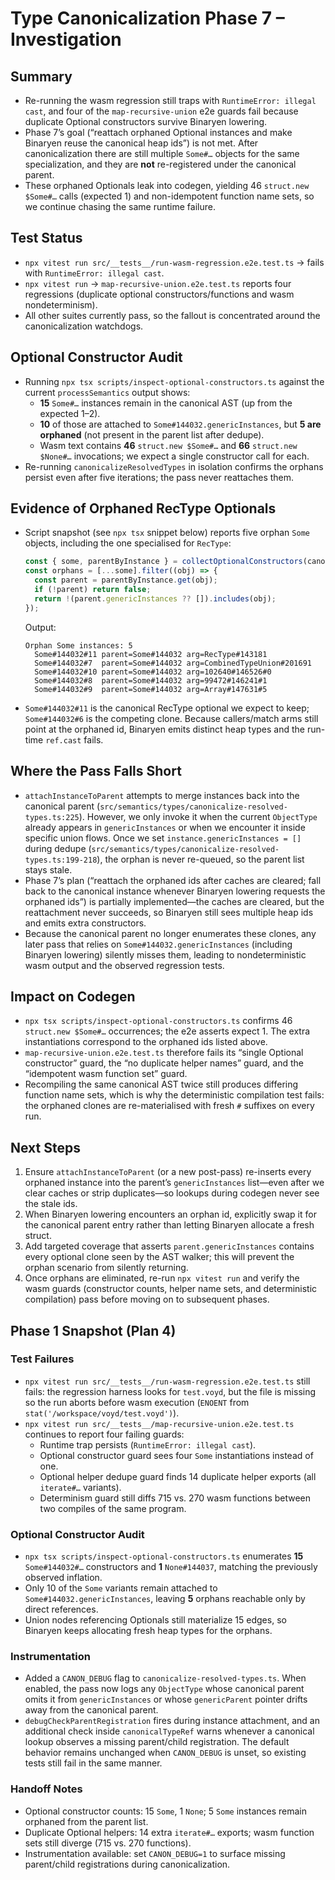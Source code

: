 # Type Canonicalization Phase 7 – Investigation

## Summary
- Re-running the wasm regression still traps with `RuntimeError: illegal cast`, and four of the `map-recursive-union` e2e guards fail because duplicate Optional constructors survive Binaryen lowering.
- Phase 7’s goal (“reattach orphaned Optional instances and make Binaryen reuse the canonical heap ids”) is not met. After canonicalization there are still multiple `Some#…` objects for the same specialization, and they are **not** re-registered under the canonical parent.
- These orphaned Optionals leak into codegen, yielding 46 `struct.new $Some#…` calls (expected 1) and non-idempotent function name sets, so we continue chasing the same runtime failure.

## Test Status
- `npx vitest run src/__tests__/run-wasm-regression.e2e.test.ts` → fails with `RuntimeError: illegal cast`.
- `npx vitest run` → `map-recursive-union.e2e.test.ts` reports four regressions (duplicate optional constructors/functions and wasm nondeterminism).
- All other suites currently pass, so the fallout is concentrated around the canonicalization watchdogs.

## Optional Constructor Audit
- Running `npx tsx scripts/inspect-optional-constructors.ts` against the current `processSemantics` output shows:
  - **15** `Some#…` instances remain in the canonical AST (up from the expected 1–2).
  - **10** of those are attached to `Some#144032.genericInstances`, but **5 are orphaned** (not present in the parent list after dedupe).
  - Wasm text contains **46** `struct.new $Some#…` and **66** `struct.new $None#…` invocations; we expect a single constructor call for each.
- Re-running `canonicalizeResolvedTypes` in isolation confirms the orphans persist even after five iterations; the pass never reattaches them.

## Evidence of Orphaned RecType Optionals
- Script snapshot (see `npx tsx` snippet below) reports five orphan `Some` objects, including the one specialised for `RecType`:

  ```ts
  const { some, parentByInstance } = collectOptionalConstructors(canonicalRoot);
  const orphans = [...some].filter((obj) => {
    const parent = parentByInstance.get(obj);
    if (!parent) return false;
    return !(parent.genericInstances ?? []).includes(obj);
  });
  ```

  Output:

  ```
  Orphan Some instances: 5
    Some#144032#11 parent=Some#144032 arg=RecType#143181
    Some#144032#7  parent=Some#144032 arg=CombinedTypeUnion#201691
    Some#144032#10 parent=Some#144032 arg=102640#146526#0
    Some#144032#8  parent=Some#144032 arg=99472#146241#1
    Some#144032#9  parent=Some#144032 arg=Array#147631#5
  ```

- `Some#144032#11` is the canonical RecType optional we expect to keep; `Some#144032#6` is the competing clone. Because callers/match arms still point at the orphaned id, Binaryen emits distinct heap types and the run-time `ref.cast` fails.

## Where the Pass Falls Short
- `attachInstanceToParent` attempts to merge instances back into the canonical parent (`src/semantics/types/canonicalize-resolved-types.ts:225`). However, we only invoke it when the current `ObjectType` already appears in `genericInstances` or when we encounter it inside specific union flows. Once we set `instance.genericInstances = []` during dedupe (`src/semantics/types/canonicalize-resolved-types.ts:199-218`), the orphan is never re-queued, so the parent list stays stale.
- Phase 7’s plan (“reattach the orphaned ids after caches are cleared; fall back to the canonical instance whenever Binaryen lowering requests the orphaned ids”) is partially implemented—the caches are cleared, but the reattachment never succeeds, so Binaryen still sees multiple heap ids and emits extra constructors.
- Because the canonical parent no longer enumerates these clones, any later pass that relies on `Some#144032.genericInstances` (including Binaryen lowering) silently misses them, leading to nondeterministic wasm output and the observed regression tests.

## Impact on Codegen
- `npx tsx scripts/inspect-optional-constructors.ts` confirms 46 `struct.new $Some#…` occurrences; the e2e asserts expect 1. The extra instantiations correspond to the orphaned ids listed above.
- `map-recursive-union.e2e.test.ts` therefore fails its “single Optional constructor” guard, the “no duplicate helper names” guard, and the “idempotent wasm function set” guard.
- Recompiling the same canonical AST twice still produces differing function name sets, which is why the deterministic compilation test fails: the orphaned clones are re-materialised with fresh `#` suffixes on every run.

## Next Steps
1. Ensure `attachInstanceToParent` (or a new post-pass) re-inserts every orphaned instance into the parent’s `genericInstances` list—even after we clear caches or strip duplicates—so lookups during codegen never see the stale ids.
2. When Binaryen lowering encounters an orphan id, explicitly swap it for the canonical parent entry rather than letting Binaryen allocate a fresh struct.
3. Add targeted coverage that asserts `parent.genericInstances` contains every optional clone seen by the AST walker; this will prevent the orphan scenario from silently returning.
4. Once orphans are eliminated, re-run `npx vitest run` and verify the wasm guards (constructor counts, helper name sets, and deterministic compilation) pass before moving on to subsequent phases.

## Phase 1 Snapshot (Plan 4)

### Test Failures
- `npx vitest run src/__tests__/run-wasm-regression.e2e.test.ts` still fails: the regression harness looks for `test.voyd`, but the file is missing so the run aborts before wasm execution (`ENOENT` from `stat('/workspace/voyd/test.voyd')`).
- `npx vitest run src/__tests__/map-recursive-union.e2e.test.ts` continues to report four failing guards:
  - Runtime trap persists (`RuntimeError: illegal cast`).
  - Optional constructor guard sees four `Some` instantiations instead of one.
  - Optional helper dedupe guard finds 14 duplicate helper exports (all `iterate#…` variants).
  - Determinism guard still diffs 715 vs. 270 wasm functions between two compiles of the same program.

### Optional Constructor Audit
- `npx tsx scripts/inspect-optional-constructors.ts` enumerates **15** `Some#144032#…` constructors and **1** `None#144037`, matching the previously observed inflation.
- Only 10 of the `Some` variants remain attached to `Some#144032.genericInstances`, leaving **5** orphans reachable only by direct references.
- Union nodes referencing Optionals still materialize 15 edges, so Binaryen keeps allocating fresh heap types for the orphans.

### Instrumentation
- Added a `CANON_DEBUG` flag to `canonicalize-resolved-types.ts`. When enabled, the pass now logs any `ObjectType` whose canonical parent omits it from `genericInstances` or whose `genericParent` pointer drifts away from the canonical parent.
- `debugCheckParentRegistration` fires during instance attachment, and an additional check inside `canonicalTypeRef` warns whenever a canonical lookup observes a missing parent/child registration. The default behavior remains unchanged when `CANON_DEBUG` is unset, so existing tests still fail in the same manner.

### Handoff Notes
- Optional constructor counts: 15 `Some`, 1 `None`; 5 `Some` instances remain orphaned from the parent list.
- Duplicate Optional helpers: 14 extra `iterate#…` exports; wasm function sets still diverge (715 vs. 270 functions).
- Instrumentation available: set `CANON_DEBUG=1` to surface missing parent/child registrations during canonicalization.
